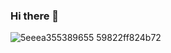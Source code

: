 ### Hi there 👋  
![5eeea355389655 59822ff824b72](https://github.com/CapCuia/CapCuia/assets/152460091/8e224bf9-ef4f-4f53-9fac-a212ae85e792)

<!--
**CapCuia/CapCuia** is a ✨ _special_ ✨ repository because its `README.md` (this file) appears on your GitHub profile.

Here are some ideas to get you started:

- 🔭 I’m currently working on ...
- 🌱 I’m currently learning ...
- 👯 I’m looking to collaborate on ...
- 🤔 I’m looking for help with ...
- 💬 Ask me about ...
- 📫 How to reach me: ...
- 😄 Pronouns: ...
- ⚡ Fun fact: ...
-->
